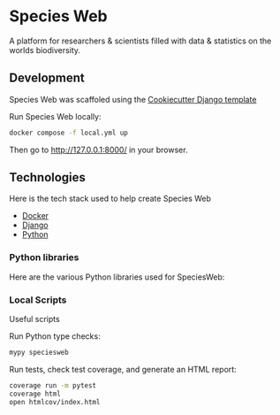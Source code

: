 # Species Web

A platform for researchers & scientists filled with data & statistics on the worlds biodiversity.

## Development

Species Web was scaffoled using the [Cookiecutter Django template](https://github.com/pydanny/cookiecutter-django)

Run Species Web locally:

```sh
docker compose -f local.yml up
```

Then go to <http://127.0.0.1:8000/> in your browser.

## Technologies

Here is the tech stack used to help create Species Web

- [Docker](https://www.docker.com/)
- [Django](https://www.djangoproject.com/)
- [Python](https://www.python.org/)

### Python libraries

Here are the various Python libraries used for SpeciesWeb:

### Local Scripts

Useful scripts

Run Python type checks:

```sh
mypy speciesweb
```

Run tests, check test coverage, and generate an HTML report:

```sh
coverage run -m pytest
coverage html
open htmlcov/index.html
```
